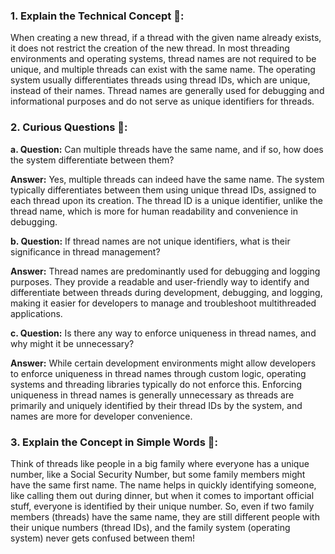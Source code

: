 ### 1. **Explain the Technical Concept 📘:**
When creating a new thread, if a thread with the given name already exists, it does not restrict the creation of the new thread. In most threading environments and operating systems, thread names are not required to be unique, and multiple threads can exist with the same name. The operating system usually differentiates threads using thread IDs, which are unique, instead of their names. Thread names are generally used for debugging and informational purposes and do not serve as unique identifiers for threads.

### 2. **Curious Questions 🤔:**
   **a. Question:** 
   Can multiple threads have the same name, and if so, how does the system differentiate between them?

   **Answer:** 
   Yes, multiple threads can indeed have the same name. The system typically differentiates between them using unique thread IDs, assigned to each thread upon its creation. The thread ID is a unique identifier, unlike the thread name, which is more for human readability and convenience in debugging.

   **b. Question:** 
   If thread names are not unique identifiers, what is their significance in thread management?
   
   **Answer:** 
   Thread names are predominantly used for debugging and logging purposes. They provide a readable and user-friendly way to identify and differentiate between threads during development, debugging, and logging, making it easier for developers to manage and troubleshoot multithreaded applications.

   **c. Question:** 
   Is there any way to enforce uniqueness in thread names, and why might it be unnecessary?
   
   **Answer:** 
   While certain development environments might allow developers to enforce uniqueness in thread names through custom logic, operating systems and threading libraries typically do not enforce this. Enforcing uniqueness in thread names is generally unnecessary as threads are primarily and uniquely identified by their thread IDs by the system, and names are more for developer convenience.

### 3. **Explain the Concept in Simple Words 🌟:**
Think of threads like people in a big family where everyone has a unique number, like a Social Security Number, but some family members might have the same first name. The name helps in quickly identifying someone, like calling them out during dinner, but when it comes to important official stuff, everyone is identified by their unique number. So, even if two family members (threads) have the same name, they are still different people with their unique numbers (thread IDs), and the family system (operating system) never gets confused between them!
